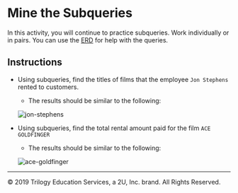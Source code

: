 # Mine the Subqueries

In this activity, you will continue to practice subqueries. Work individually or in pairs. You can use the [ERD](http://www.postgresqltutorial.com/postgresql-sample-database/) for help with the queries.

## Instructions

* Using subqueries, find the titles of films that the employee `Jon Stephens` rented to customers.

  * The results should be similar to the following:

  ![jon-stephens](Images/jon-stephens.png)

* Using subqueries, find the total rental amount paid for the film `ACE GOLDFINGER`

  * The results should be similar to the following:

  ![ace-goldfinger](Images/ace-goldfinger.png)

---

© 2019 Trilogy Education Services, a 2U, Inc. brand. All Rights Reserved.
